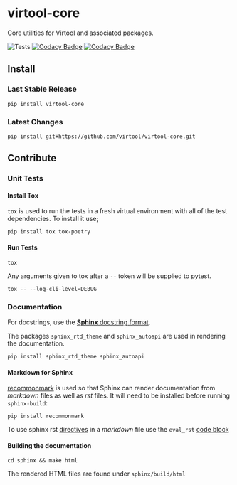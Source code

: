 # virtool-core

Core utilities for Virtool and associated packages.

![Tests](https://github.com/virtool/virtool-core/workflows/Tests/badge.svg?branch=master&event=push)
[![Codacy Badge](https://app.codacy.com/project/badge/Grade/f04b88f74f2640588ba7dec5022c9b51)](https://www.codacy.com/gh/virtool/virtool-core/dashboard?utm_source=github.com&amp;utm_medium=referral&amp;utm_content=virtool/virtool-core&amp;utm_campaign=Badge_Grade)
[![Codacy Badge](https://app.codacy.com/project/badge/Coverage/f04b88f74f2640588ba7dec5022c9b51)](https://www.codacy.com/gh/virtool/virtool-core/dashboard?utm_source=github.com&utm_medium=referral&utm_content=virtool/virtool-core&utm_campaign=Badge_Coverage)

## Install

### Last Stable Release

```shell script
pip install virtool-core
```

### Latest Changes

```shell script
pip install git+https://github.com/virtool/virtool-core.git
```

## Contribute 

### Unit Tests

#### Install Tox

`tox` is used to run the tests in a fresh virtual environment with all of the test dependencies. To install it use;

```shell script
pip install tox tox-poetry
```

#### Run Tests

```shell script
tox
```

Any arguments given to tox after a `--` token will be supplied to pytest.

```shell script
tox -- --log-cli-level=DEBUG
```

### Documentation

For docstrings, use the [**Sphinx** docstring format](https://sphinx-rtd-tutorial.readthedocs.io/en/latest/docstrings.html).

The packages `sphinx_rtd_theme` and `sphinx_autoapi` are used in rendering the documentation. 

```  shell script
pip install sphinx_rtd_theme sphinx_autoapi
```

#### Markdown for Sphinx

[recommonmark](https://github.com/readthedocs/recommonmark) is used so that Sphinx can 
render documentation from *markdown* files as well as *rst* files. It will need to 
be installed before running `sphinx-build`:

```shell script
pip install recommonmark
```

To use sphinx rst [directives](https://www.sphinx-doc.org/en/master/usage/restructuredtext/directives.html) in a *markdown* file use the 
`eval_rst` [code block](https://recommonmark.readthedocs.io/en/latest/auto_structify.html#embed-restructuredtext)


#### Building the documentation

```shell script
cd sphinx && make html
```

The rendered HTML files are found under `sphinx/build/html`
